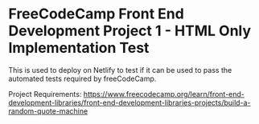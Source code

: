 # FreeCodeCamp Front End Development Project 1 - HTML Only Implementation Test

This is used to deploy on Netlify to test if it can be used to pass the automated tests required by freeCodeCamp.   

Project Requirements: https://www.freecodecamp.org/learn/front-end-development-libraries/front-end-development-libraries-projects/build-a-random-quote-machine
